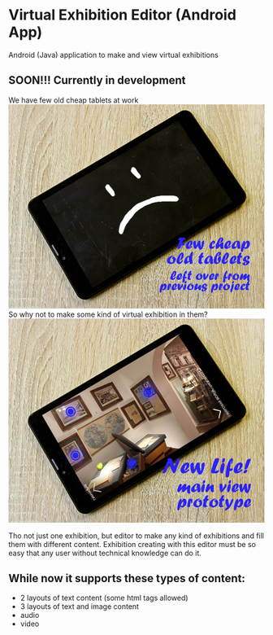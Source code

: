 # Virtual Exhibition Editor (Android App)
Android (Java) application to make and view virtual exhibitions

## SOON!!! Currently in development 

We have few old cheap tablets at work
![my_image_1](https://raw.githubusercontent.com/Hexronimo/exhibition/master/exhibition_000.jpg)
So why not to make some kind of virtual exhibition in them?
![my_image_1](https://github.com/Hexronimo/exhibition/raw/master/exhibition_001.jpg)

Tho not just one exhibition, but editor to make any kind of exhibitions and fill them with different content.
Exhibition creating with this editor must be so easy that any user without technical knowledge can do it.

## While now it supports these types of content:
* 2 layouts of text content (some html tags allowed)
* 3 layouts of text and image content
* audio 
* video

